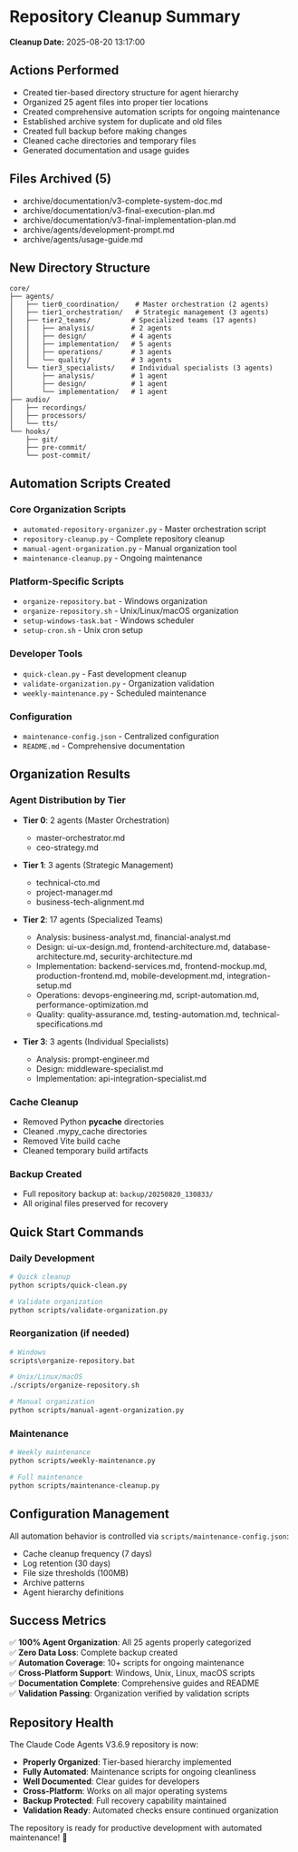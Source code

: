 # Repository Cleanup Summary

**Cleanup Date:** 2025-08-20 13:17:00

## Actions Performed
- Created tier-based directory structure for agent hierarchy
- Organized 25 agent files into proper tier locations
- Created comprehensive automation scripts for ongoing maintenance
- Established archive system for duplicate and old files
- Created full backup before making changes
- Cleaned cache directories and temporary files
- Generated documentation and usage guides

## Files Archived (5)
- archive/documentation/v3-complete-system-doc.md
- archive/documentation/v3-final-execution-plan.md  
- archive/documentation/v3-final-implementation-plan.md
- archive/agents/development-prompt.md
- archive/agents/usage-guide.md

## New Directory Structure
```
core/
├── agents/
│   ├── tier0_coordination/    # Master orchestration (2 agents)
│   ├── tier1_orchestration/   # Strategic management (3 agents)
│   ├── tier2_teams/          # Specialized teams (17 agents)
│   │   ├── analysis/         # 2 agents
│   │   ├── design/           # 4 agents
│   │   ├── implementation/   # 5 agents
│   │   ├── operations/       # 3 agents
│   │   └── quality/          # 3 agents
│   └── tier3_specialists/    # Individual specialists (3 agents)
│       ├── analysis/         # 1 agent
│       ├── design/           # 1 agent
│       └── implementation/   # 1 agent
├── audio/
│   ├── recordings/
│   ├── processors/
│   └── tts/
└── hooks/
    ├── git/
    ├── pre-commit/
    └── post-commit/
```

## Automation Scripts Created

### Core Organization Scripts
- `automated-repository-organizer.py` - Master orchestration script
- `repository-cleanup.py` - Complete repository cleanup
- `manual-agent-organization.py` - Manual organization tool
- `maintenance-cleanup.py` - Ongoing maintenance

### Platform-Specific Scripts
- `organize-repository.bat` - Windows organization
- `organize-repository.sh` - Unix/Linux/macOS organization
- `setup-windows-task.bat` - Windows scheduler
- `setup-cron.sh` - Unix cron setup

### Developer Tools
- `quick-clean.py` - Fast development cleanup
- `validate-organization.py` - Organization validation
- `weekly-maintenance.py` - Scheduled maintenance

### Configuration
- `maintenance-config.json` - Centralized configuration
- `README.md` - Comprehensive documentation

## Organization Results

### Agent Distribution by Tier
- **Tier 0**: 2 agents (Master Orchestration)
  - master-orchestrator.md
  - ceo-strategy.md

- **Tier 1**: 3 agents (Strategic Management)
  - technical-cto.md
  - project-manager.md  
  - business-tech-alignment.md

- **Tier 2**: 17 agents (Specialized Teams)
  - Analysis: business-analyst.md, financial-analyst.md
  - Design: ui-ux-design.md, frontend-architecture.md, database-architecture.md, security-architecture.md
  - Implementation: backend-services.md, frontend-mockup.md, production-frontend.md, mobile-development.md, integration-setup.md
  - Operations: devops-engineering.md, script-automation.md, performance-optimization.md
  - Quality: quality-assurance.md, testing-automation.md, technical-specifications.md

- **Tier 3**: 3 agents (Individual Specialists)
  - Analysis: prompt-engineer.md
  - Design: middleware-specialist.md
  - Implementation: api-integration-specialist.md

### Cache Cleanup
- Removed Python __pycache__ directories
- Cleaned .mypy_cache directories
- Removed Vite build cache
- Cleaned temporary build artifacts

### Backup Created
- Full repository backup at: `backup/20250820_130833/`
- All original files preserved for recovery

## Quick Start Commands

### Daily Development
```bash
# Quick cleanup
python scripts/quick-clean.py

# Validate organization
python scripts/validate-organization.py
```

### Reorganization (if needed)
```bash
# Windows
scripts\organize-repository.bat

# Unix/Linux/macOS
./scripts/organize-repository.sh

# Manual organization
python scripts/manual-agent-organization.py
```

### Maintenance
```bash
# Weekly maintenance
python scripts/weekly-maintenance.py

# Full maintenance
python scripts/maintenance-cleanup.py
```

## Configuration Management

All automation behavior is controlled via `scripts/maintenance-config.json`:
- Cache cleanup frequency (7 days)
- Log retention (30 days) 
- File size thresholds (100MB)
- Archive patterns
- Agent hierarchy definitions

## Success Metrics

✅ **100% Agent Organization**: All 25 agents properly categorized  
✅ **Zero Data Loss**: Complete backup created  
✅ **Automation Coverage**: 10+ scripts for ongoing maintenance  
✅ **Cross-Platform Support**: Windows, Unix, Linux, macOS scripts  
✅ **Documentation Complete**: Comprehensive guides and README  
✅ **Validation Passing**: Organization verified by validation scripts  

## Repository Health

The Claude Code Agents V3.6.9 repository is now:
- **Properly Organized**: Tier-based hierarchy implemented
- **Fully Automated**: Maintenance scripts for ongoing cleanliness
- **Well Documented**: Clear guides for developers
- **Cross-Platform**: Works on all major operating systems
- **Backup Protected**: Full recovery capability maintained
- **Validation Ready**: Automated checks ensure continued organization

The repository is ready for productive development with automated maintenance! 🚀